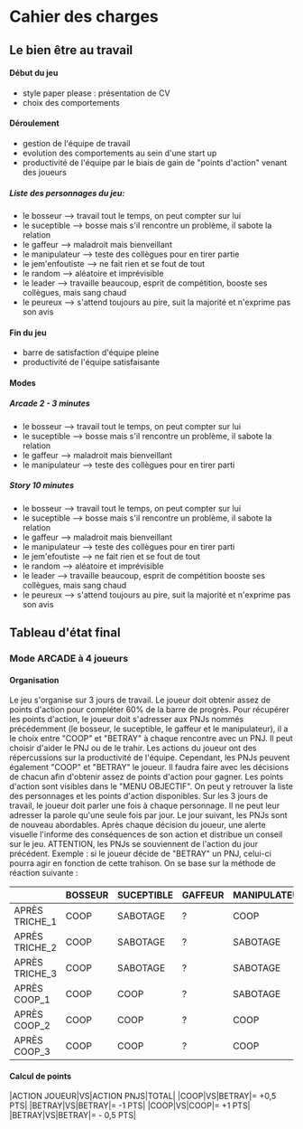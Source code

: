 # Cahier des charges

## Le bien être au travail
	
#### Début du jeu
- style paper please : présentation de CV
- choix des comportements

#### Déroulement 
- gestion de l'équipe de travail
- evolution des comportements au sein d'une start up
- productivité de l'équipe par le biais de gain de "points d'action" venant des joueurs

##### Liste des personnages du jeu:
- le bosseur --> travail tout le temps, on peut compter sur lui
- le suceptible --> bosse mais s'il rencontre un problème, il sabote la relation
- le gaffeur --> maladroit mais bienveillant
- le manipulateur --> teste des collègues pour en tirer partie
- le jem'enfoutiste --> ne fait rien et se fout de tout
- le random --> aléatoire et imprévisible
- le leader --> travaille beaucoup, esprit de compétition, booste ses collègues, mais sang chaud
- le peureux --> s'attend toujours au pire, suit la majorité et n'exprime pas son avis

#### Fin du jeu 
- barre de satisfaction d'équipe pleine
- productivité de l'équipe satisfaisante

#### Modes

##### Arcade 2 - 3 minutes
- le bosseur --> travail tout le temps, on peut compter sur lui
- le suceptible --> bosse mais s'il rencontre un problème, il sabote la relation
- le gaffeur --> maladroit mais bienveillant
- le manipulateur --> teste des collègues pour en tirer parti
 
##### Story 10 minutes
- le bosseur --> travail tout le temps, on peut compter sur lui
- le suceptible --> bosse mais s'il rencontre un problème, il sabote la relation
- le gaffeur --> maladroit mais bienveillant
- le manipulateur --> teste des collègues pour en tirer parti
- le jem'efoutiste --> ne fait rien et se fout de tout
- le random --> aléatoire et imprévisible
- le leader --> travaille beaucoup, esprit de compétition booste ses collègues, mais sang chaud
- le peureux --> s'attend toujours au pire, suit la majorité et n'exprime pas son avis


## Tableau d'état final

### Mode ARCADE à 4 joueurs

#### Organisation
Le jeu s'organise sur 3 jours de travail. Le joueur doit obtenir assez de points d'action pour compléter 60% de la barre de progrès. Pour récupérer les points d'action, le joueur doit s'adresser aux PNJs nommés précédemment (le bosseur, le suceptible, le gaffeur et le manipulateur), il a le choix entre "COOP" et "BETRAY" à chaque rencontre avec un PNJ. Il peut choisir d'aider le PNJ ou de le trahir. Les actions du joueur ont des répercussions sur la productivité de l'équipe. Cependant, les PNJs peuvent également "COOP" et "BETRAY" le joueur. Il faudra faire avec les décisions de chacun afin d'obtenir assez de points d'action pour gagner. Les points d'action sont visibles dans le "MENU OBJECTIF". On peut y retrouver la liste des personnages et les points d'action disponibles. Sur les 3 jours de travail, le joueur doit parler une fois à chaque personnage. Il ne peut leur adresser la parole qu'une seule fois par jour. Le jour suivant, les PNJs sont de nouveau abordables. Après chaque décision du joueur, une alerte visuelle l'informe des conséquences de son action et distribue un conseil sur le jeu. ATTENTION, les PNJs se souviennent de l'action du jour précédent. Exemple : si le joueur décide de "BETRAY" un PNJ, celui-ci pourra agir en fonction de cette trahison. On se base sur la méthode de réaction suivante :


|	|BOSSEUR|SUCEPTIBLE|GAFFEUR|MANIPULATEUR|
|--|--|--|--|--|
|APRÈS TRICHE_1|COOP|SABOTAGE|?|COOP|
|APRÈS TRICHE_2|COOP|SABOTAGE|?|SABOTAGE|
|APRÈS TRICHE_3|COOP|SABOTAGE|?|SABOTAGE|
|APRÈS COOP_1|COOP|COOP|?|SABOTAGE|
|APRÈS COOP_2|COOP|COOP|?|COOP|
|APRÈS COOP_3|COOP|COOP|?|COOP|

#### Calcul de points

|ACTION JOUEUR|VS|ACTION PNJS|TOTAL|
|COOP|VS|BETRAY|= +0,5 PTS|
|BETRAY|VS|BETRAY|= -1 PTS|
|COOP|VS|COOP|= +1 PTS|
|BETRAY|VS|BETRAY|= - 0,5 PTS|

















